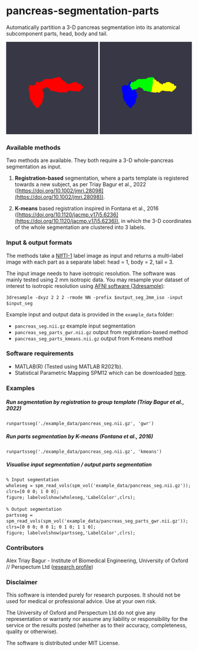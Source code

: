 # pancreas-segmentation-parts

Automatically partition a 3-D pancreas segmentation into its anatomical subcomponent parts, head, body and tail.

![whole-seg](imgs/whole.png)
![parts-seg](imgs/parts.png)


### Available methods

Two methods are available. They both require a 3-D whole-pancreas segmentation as input.

1) **Registration-based** segmentation, where a parts template is registered towards a new subject, as per Triay Bagur et al., 2022 ([https://doi.org/10.1002/jmri.28098](https://doi.org/10.1002/jmri.28098)).

2) **K-means** based registration inspired in Fontana et al., 2016 ([https://doi.org/10.1120/jacmp.v17i5.6236](https://doi.org/10.1120/jacmp.v17i5.6236)), in which the 3-D coordinates of the whole segmentation are clustered into 3 labels.


### Input & output formats

The methods take a [NIfTI-1](https://nifti.nimh.nih.gov/) label image as input and returns a multi-label image with each part as a separate label: head = 1, body = 2, tail = 3.

The input image needs to have isotropic resolution. The software was mainly tested using 2 mm isotropic data. You may resample your dataset of interest to isotropic resolution using [AFNI software (3dresample)](https://afni.nimh.nih.gov/pub/dist/doc/program_help/3dresample.html):

```
3dresample -dxyz 2 2 2 -rmode NN -prefix $output_seg_2mm_iso -input $input_seg
```

Example input and output data is provided in the `example_data` folder:

* `pancreas_seg.nii.gz` example input segmentation
* `pancreas_seg_parts_gwr.nii.gz` output from registration-based method
* `pancreas_seg_parts_kmeans.nii.gz` output from K-means method


### Software requirements

* MATLAB(R) (Tested using MATLAB R2021b).
* Statistical Parametric Mapping SPM12 which can be downloaded [here](https://www.fil.ion.ucl.ac.uk/spm/software/spm12/).


### Examples

##### Run segmentation by registration to group template (Triay Bagur et al., 2022)

```
runpartsseg('./example_data/pancreas_seg.nii.gz', 'gwr')
```

##### Run parts segmentation by K-means (Fontana et al., 2016)

```
runpartsseg('./example_data/pancreas_seg.nii.gz', 'kmeans')
```

##### Visualise input segmentation / output parts segmentation

```
% Input segmentation
wholeseg = spm_read_vols(spm_vol('example_data/pancreas_seg.nii.gz'));
clrs=[0 0 0; 1 0 0];
figure; labelvolshow(wholeseg,'LabelColor',clrs);

% Output segmentation
partsseg = spm_read_vols(spm_vol('example_data/pancreas_seg_parts_gwr.nii.gz'));
clrs=[0 0 0; 0 0 1; 0 1 0; 1 1 0];
figure; labelvolshow(partsseg,'LabelColor',clrs);
```


### Contributors

Alex Triay Bagur - Institute of Biomedical Engineering, University of Oxford // Perspectum Ltd ([research profile](https://eng.ox.ac.uk/people/alex-triay-bagur/))


### Disclaimer

This software is intended purely for research purposes. It should not be used for medical or professional advice. Use at your own risk.

The University of Oxford and Perspectum Ltd do not give any representation or warranty nor assume any liability or responsibility for the service or the results posted (whether as to their accuracy, completeness, quality or otherwise).

The software is distributed under MIT License.

